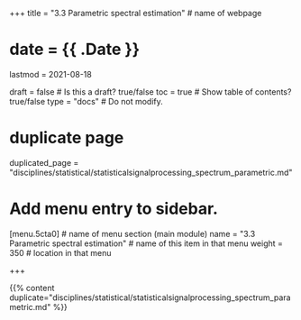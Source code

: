 +++
title = "3.3 Parametric spectral estimation"         # name of webpage

# date = {{ .Date }}
lastmod = 2021-08-18

draft = false  # Is this a draft? true/false
toc = true  # Show table of contents? true/false
type = "docs"  # Do not modify.

# duplicate page

duplicated_page = "disciplines/statistical/statisticalsignalprocessing_spectrum_parametric.md"

# Add menu entry to sidebar.

[menu.5cta0]                       # name of menu section (main module)
  name = "3.3 Parametric spectral estimation"        # name of this item in that menu
  weight = 350                          # location in that menu


+++

{{% content duplicate="disciplines/statistical/statisticalsignalprocessing_spectrum_parametric.md" %}}
